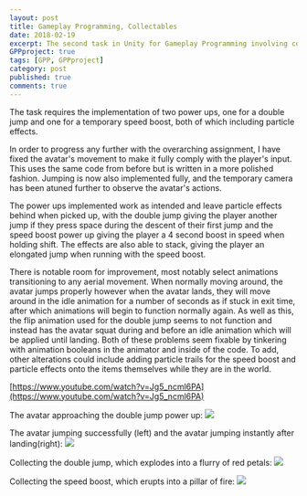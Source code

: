 ```yaml
---
layout: post
title: Gameplay Programming, Collectables
date: 2018-02-19
excerpt: The second task in Unity for Gameplay Programming involving collectables.
GPPproject: true
tags: [GPP, GPPproject]
category: post
published: true
comments: true
---
```


The task requires the implementation of two power ups, one for a double jump and one for a temporary speed boost, both of which including particle effects. 

In order to progress any further with the overarching assignment, I have fixed the avatar's movement to make it fully comply with the player's input. This uses the same code from before but is written in a more polished fashion. Jumping is now also implemented fully, and the temporary camera has been atuned further to observe the avatar's actions. 

The power ups implemented work as intended and leave particle effects behind when picked up, with the double jump giving the player another jump if they press space during the descent of their first jump and the speed boost power up giving the player a 4 second boost in speed when holding shift. The effects are also able to stack, giving the player an elongated jump when running with the speed boost. 

There is notable room for improvement, most notably select animations transitioning to any aerial movement. When normally moving around, the avatar jumps properly however when the avatar lands, they will move around in the idle animation for a number of seconds as if stuck in exit time, after which animations will begin to function normally again. As well as this, the flip animation used for the double jump seems to not function and instead has the avatar squat during and before an idle animation which will be applied until landing. Both of these problems seem fixable by tinkering with animation booleans in the animator and inside of the code. To add, other alterations could include adding particle trails for the speed boost and particle effects onto the items themselves while they are in the world.

[https://www.youtube.com/watch?v=Jg5_ncml6PA](https://www.youtube.com/watch?v=Jg5_ncml6PA)

The avatar approaching the double jump power up:
<a href="https://i.imgur.com/ej5kUd7.png"><img src="https://i.imgur.com/ej5kUd7.png"></a>

The avatar jumping successfully (left) and the avatar jumping instantly after landing(right):
<a href="https://i.imgur.com/9xZ40Xr.png"><img src="https://i.imgur.com/9xZ40Xr.png"></a>

Collecting the double jump, which explodes into a flurry of red petals:
<a href="https://i.imgur.com/CRpZVyG.png"><img src="https://i.imgur.com/CRpZVyG.png"></a>

Collecting the speed boost, which erupts into a pillar of fire:
<a href="https://i.imgur.com/kOxu1I1.png"><img src="https://i.imgur.com/kOxu1I1.png"></a>
